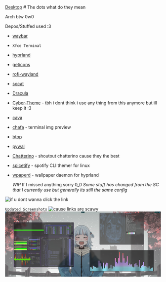 [Desktop](https://femboy.beauty/CvRJe) # The dots what do they mean


Arch btw 0w0

Depos/Stuffed used :3
- [waybar](https://github.com/Alexays/Waybar)
- `Xfce Terminal`
- [hyprland](https://github.com/hyprwm/Hyprland)
- [geticons](https://git.sr.ht/~zethra/geticons)
- [rofi-wayland](https://github.com/lbonn/rofi)
- [socat](http://www.dest-unreach.org/socat/)
- [Dracula](https://draculatheme.com/hyprland)
- [Cyber-Theme](https://github.com/taylor85345/cyber-hyprland-theme) - tbh i dont think i use any thing from this anymore but ill keep it :3
- [cava](https://github.com/karlstav/cava)
- [chafa](https://hpjansson.org/chafa/) - terminal img preview
- [btop](https://github.com/aristocratos/btop)
- [pywal](https://github.com/dylanaraps/pywal)
- [Chatterino](https://github.com/SevenTV/chatterino7/releases) - shoutout chatterino cause they the best
- [spicetify](https://github.com/spicetify/spicetify-cli) - spotify CLI themer for linux
- [wpaperd](https://github.com/danyspin97/wpaperd) - wallpaper daemon for hyprland

  *WIP* If I missed anything sorry 0_0 *Some stuff has changed from the SC that I currently use but generally its still the same config*

 ![if u dont wanna click the link](https://github.com/mrEtac/thedots/blob/main/screenshot/2024-04-01-063413_hyprshot.png)


`Updated Screenshots`
![cause links are scawy](https://github.com/mrEtac/thedots/blob/main/screenshot/2024-04-26-065111_hyprshot.png)
![cause links are scawy2](https://github.com/mrEtac/thedots/blob/main/screenshot/2024-04-26-070731_hyprshot.png)
